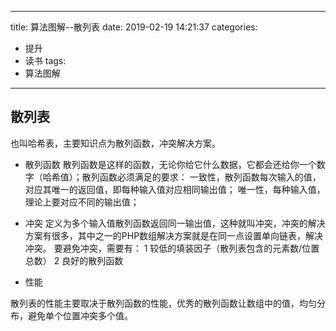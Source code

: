 
---
title: 算法图解--散列表
date: 2019-02-19 14:21:37
categories:
- 提升
- 读书
tags: 
- 算法图解
---

散列表
----
也叫哈希表，主要知识点为散列函数，冲突解决方案。

* 散列函数 
散列函数是这样的函数，无论你给它什么数据，它都会还给你一个数字（哈希值）；散列函数必须满足的要求：
一致性，散列函数每次输入的值，对应其唯一的返回值，即每种输入值对应相同输出值；
唯一性，每种输入值，理论上要对应不同的输出值；

* 冲突
定义为多个输入值散列函数返回同一输出值，这种就叫冲突，冲突的解决方案有很多，其中之一的PHP数组解决方案就是在同一点设置单向链表，解决冲突。
要避免冲突，需要有：
1 较低的填装因子（散列表包含的元素数/位置总数）
2 良好的散列函数

* 性能

散列表的性能主要取决于散列函数的性能，优秀的散列函数让数组中的值，均匀分布，避免单个位置冲突多个值。

